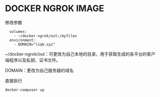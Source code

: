 # DOCKER NGROK IMAGE

修改参数
```
  volumes:
    - ~/docker-ngrok/out:/myfiles
  environment:
    - DOMAIN="liqk.xyz"
```

 ~/docker-ngrok/out：可更改为自己本地的目录，用于获取生成的各平台的客户端程序以及私钥、证书文件。

DOMAIN：更改为自己服务器的域名

直接执行
```linux
docker-composer up
```


